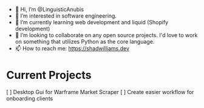 - 👋 Hi, I’m @LinguisticAnubis
- 👀 I’m interested in software engineering. 
- 🌱 I’m currently learning web development and liquid (Shopify development) 
- 💞️ I’m looking to collaborate on any open source projects. I'd love to work on something that utilizes Python as the core language. 
- 📫 How to reach me: https://shadwilliams.dev

<!---
LinguisticAnubis/LinguisticAnubis is a ✨ special ✨ repository because its `README.md` (this file) appears on your GitHub profile.
You can click the Preview link to take a look at your changes.
--->
# Current Projects
[ ] Desktop Gui for Warframe Market Scraper
[ ] Create easier workflow for onboarding clients 
